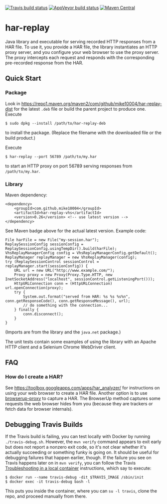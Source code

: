 [![Travis build status](https://travis-ci.org/mike10004/har-replay.svg?branch=master)](https://travis-ci.org/mike10004/har-replay)
[![AppVeyor build status](https://ci.appveyor.com/api/projects/status/tfhj96elsi8ytf82?svg=true)](https://ci.appveyor.com/project/mike10004/har-replay)
[![Maven Central](https://img.shields.io/maven-central/v/com.github.mike10004/har-replay.svg)](https://repo1.maven.org/maven2/com/github/mike10004/har-replay/)

har-replay
==========

Java library and executable for serving recorded HTTP responses from a HAR 
file. To use it, you provide a HAR file, the library instantiates an HTTP
proxy server, and you configure your web browser to use the proxy server. 
The proxy intercepts each request and responds with the corresponding 
pre-recorded response from the HAR.

Quick Start
-----------

### Package

Look in https://repo1.maven.org/maven2/com/github/mike10004/har-replay-dist 
for the latest `.deb` file or build the parent project to produce one. Execute

    $ sudo dpkg --install /path/to/har-replay-deb  

to install the package. (Replace the filename with the downloaded file or the 
build product.) 

Execute

    $ har-replay --port 56789 /path/to/my.har

to start an HTTP proxy on port 56789 serving responses from `/path/to/my.har`.

### Library

Maven dependency:

    <dependency>
        <groupId>com.github.mike10004</groupId>
        <artifactId>har-replay-vhs</artifactId>
        <version>0.26</version> <!-- use latest version -->
    </dependency>

See Maven badge above for the actual latest version. Example code:

    File harFile = new File("my-session.har");
    ReplaySessionConfig sessionConfig = ReplaySessionConfig.usingTempDir().build(harFile);
    VhsReplayManagerConfig config = VhsReplayManagerConfig.getDefault();
    ReplayManager replayManager = new VhsReplayManager(config);
    try (ReplaySessionControl sessionControl = replayManager.start(sessionConfig)) {
        URL url = new URL("http://www.example.com/");
        Proxy proxy = new Proxy(Proxy.Type.HTTP, new InetSocketAddress("localhost", sessionControl.getListeningPort()));
        HttpURLConnection conn = (HttpURLConnection) url.openConnection(proxy);
        try {
            System.out.format("served from HAR: %s %s %s%n", conn.getResponseCode(), conn.getResponseMessage(), url);
            // do something with the connection...
        } finally {
            conn.disconnect();
        }
    }

(Imports are from the library and the `java.net` package.)

The unit tests contain some examples of using the library with an Apache HTTP 
client and a Selenium Chrome WebDriver client. 

FAQ
---

### How do I create a HAR?

See https://toolbox.googleapps.com/apps/har_analyzer/ for instructions on using
your web browser to create a HAR file. Another option is to use 
[browserup-proxy](https://github.com/browserup/browserup-proxy) to capture a
HAR. The BrowserUp method captures some requests the web browser hides from you
(because they are trackers or fetch data for browser internals).

Debugging Travis Builds
-----------------------

If the Travis build is failing, you can test locally with Docker by running 
`./travis-debug.sh`. However, the `mvn verify` command appears to exit early 
but does not report a nonzero exit code, so it's not clear whether it's 
actually succeeding or something funky is going on. It should be useful for 
debugging failures that happen earlier, though. If the failure you see on 
Travis happens later on in `mvn verify`, you can follow the Travis
[Troubleshooting in a local container](https://docs.travis-ci.com/user/common-build-problems/)
instructions, which say to execute:

    $ docker run --name travis-debug -dit $TRAVIS_IMAGE /sbin/init
    $ docker exec -it travis-debug bash -l 

This puts you inside the container, where you can `su -l travis`, clone the 
repo, and proceed manually from there.
